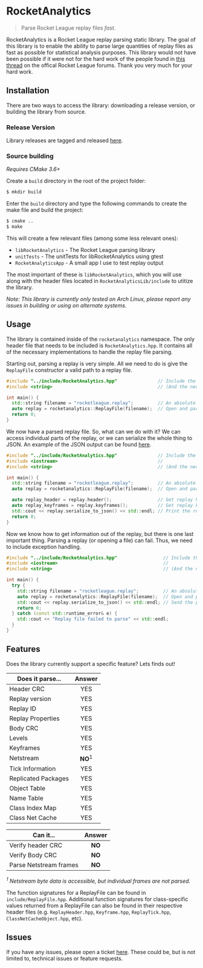 # RocketAnalytics
> Parse Rocket League replay files *fast*.

RocketAnalytics is a Rocket League replay parsing static library. The goal of
 this library is to enable the ability to parse large quantities of replay
 files as fast as possible for statistical analysis purposes. This library
 would not have been possible if it were not for the hard work of the people
 found in [this thread](https://www.psyonix.com/forum/viewtopic.php?f=33&t=13656)
 on the offical Rocket League forums. Thank you very much for your hard work.

## Installation
There are two ways to access the library: downloading a release version, or
 building the library from source.

### Release Version
Library releases are tagged and released
 [here](https://github.com/michaeldoylecs/RocketAnalytics/releases).

### Source building
*Requires CMake 3.6+*  

Create a `build` directory in the root of the project folder:

```sh
$ mkdir build
```

Enter the `build` directory and type the following commands to create the make
 file and build the project:

```sh
$ cmake ..
$ make
```

This will create a few relevant files (among some less relevant ones):
 * `libRocketAnalytics` - The Rocket League parsing library
 * `unitTests` - The unitTests for libRocketAnalytics using gtest
 * `RocketAnalyticsApp` - A small app I use to test replay output

The most important of these is `libRocketAnalytics`, which you will use along
 with the header files located in `RocketAnalyticsLib/include` to utitize the
 library.

*Note: This library is currently only tested on Arch Linux, please report any
 issues in building or using on alternate systems.*

## Usage
The library is contained inside of the `rocketanalytics` namespace. The only
header file that needs to be included is `RocketAnalytics.hpp`. It contains
all of the necessary implementations to handle the replay file parsing.

Starting out, parsing a replay is very simple. All we need to do is give
the `ReplayFile` constructor a valid path to a replay file.

```cpp
#include "../include/RocketAnalytics.hpp"               // Include the header file
#include <string>                                       // (And the necessary STL headers)

int main() {
  std::string filename = "rocketleague.replay";         // An absolute or relative replay filepath.
  auto replay = rocketanalytics::ReplayFile(filename);  // Open and parse the replay file.
  return 0;
}
```

We now have a parsed replay file. So, what can we do with it? We can access
individual parts of the replay, or we can serialize the whole thing to JSON.
An example of the JSON output can be found
[here](https://gist.github.com/michaeldoylecs/55b8c9fce9d9370adb95b4c2a58ae134).

```cpp
#include "../include/RocketAnalytics.hpp"               // Include the header file
#include <iostream>                                     //
#include <string>                                       // (And the necessary STL headers)

int main() {
  std::string filename = "rocketleague.replay";         // An absolute or relative replay filepath.
  auto replay = rocketanalytics::ReplayFile(filename);  // Open and parse the replay file.

  auto replay_header = replay.header();                 // Get replay header information
  auto replay_keyframes = replay.keyframes();           // Get replay keyframe information
  std::cout << replay.serialize_to_json() << std::endl; // Print the replay JSON to standard output
  return 0;
}
```

Now we know how to get information out of the replay, but there is one last
important thing. Parsing a replay (or opening a file) can fail. Thus, we need
to include exception handling.

```cpp
#include "../include/RocketAnalytics.hpp"                 // Include the header file
#include <iostream>                                       //
#include <string>                                         // (And the necessary STL headers)

int main() {
  try {
    std::string filename = "rocketleague.replay";         // An absolute or relative replay filepath.
    auto replay = rocketanalytics::ReplayFile(filename);  // Open and parse the replay file.
    std::cout << replay.serialize_to_json() << std::endl; // Send the parsed information to standard output
    return 0;
  } catch (const std::runtime_error& e) {
    std::cout << "Replay file failed to parse" << std::endl;
  }
}
```

## Features

Does the library currently support a specific feature? Lets finds out!

| Does it parse...    | Answer             |
| ------------------- |:------------------:|
| Header CRC          | YES                |
| Replay version      | YES                |
| Replay ID           | YES                |
| Replay Properties   | YES                | 
| Body CRC            | YES                |
| Levels              | YES                |
| Keyframes           | YES                |
| Netstream           | **NO**<sup>1</sup> |
| Tick Information    | YES                |
| Replicated Packages | YES                |
| Object Table        | YES                |
| Name Table          | YES                |
| Class Index Map     | YES                |
| Class Net Cache     | YES                |

| Can it...              | Answer |
| ---------------------- |:------:|
| Verify header CRC      | **NO** |
| Verify Body CRC        | **NO** |
| Parse Netstream frames | **NO** |

*<sup>1</sup> Netstream byte data is accessible, but individual frames are not
 parsed.*

The function signatures for a ReplayFile can be found in
`include/ReplayFile.hpp`. Additional function signatures for class-specific
 values returned from a ReplayFile can also be found in their respective header
 files (e.g. `ReplayHeader.hpp`, `Keyframe.hpp`, `ReplayTick.hpp`,
 `ClassNetCacheObject.hpp`, etc).

## Issues
If you have any issues, please open a ticket
[here](https://github.com/michaeldoylecs/RocketAnalytics/issues). These could 
be, but is not limited to, technical issues or feature requests.
